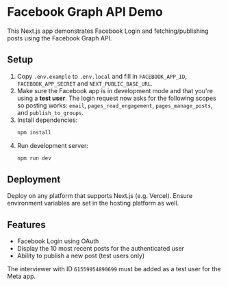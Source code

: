 # Facebook Graph API Demo

This Next.js app demonstrates Facebook Login and fetching/publishing posts using the Facebook Graph
API.

## Setup

1. Copy `.env.example` to `.env.local` and fill in `FACEBOOK_APP_ID`, `FACEBOOK_APP_SECRET` and
   `NEXT_PUBLIC_BASE_URL`.
2. Make sure the Facebook app is in development mode and that you're using a **test user**. The
   login request now asks for the following scopes so posting works: `email`,
   `pages_read_engagement`, `pages_manage_posts`, and `publish_to_groups`.
3. Install dependencies:
   ```bash
   npm install
   ```
4. Run development server:
   ```bash
   npm run dev
   ```

## Deployment

Deploy on any platform that supports Next.js (e.g. Vercel). Ensure environment variables are set in
the hosting platform as well.

## Features

- Facebook Login using OAuth
- Display the 10 most recent posts for the authenticated user
- Ability to publish a new post (test users only)

The interviewer with ID `61559954890699` must be added as a test user for the Meta app.
